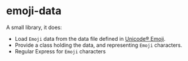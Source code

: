 # emoji-data

A small library, it does:

- Load `Emoji` data from the data file defined in [Unicode® Emoji](https://unicode.org/emoji/charts/index.html).
- Provide a class holding the data, and representing `Emoji` characters.
- Regular Express for `Emoji` characters
